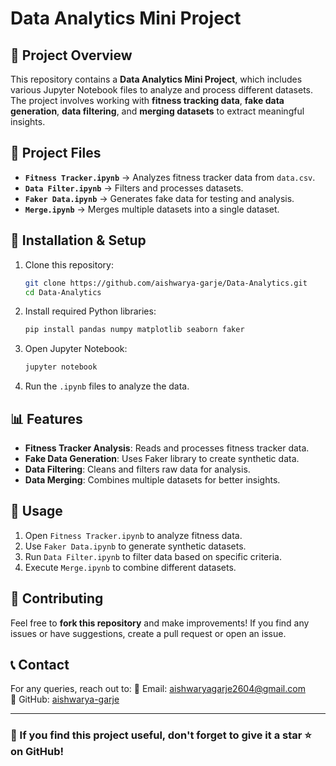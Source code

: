 # Data Analytics Mini Project

## 📌 Project Overview
This repository contains a **Data Analytics Mini Project**, which includes various Jupyter Notebook files to analyze and process different datasets. The project involves working with **fitness tracking data**, **fake data generation**, **data filtering**, and **merging datasets** to extract meaningful insights.

## 📂 Project Files

- **`Fitness Tracker.ipynb`** → Analyzes fitness tracker data from `data.csv`.
- **`Data Filter.ipynb`** → Filters and processes datasets.
- **`Faker Data.ipynb`** → Generates fake data for testing and analysis.
- **`Merge.ipynb`** → Merges multiple datasets into a single dataset.

## 🔧 Installation & Setup

1. Clone this repository:
   ```sh
   git clone https://github.com/aishwarya-garje/Data-Analytics.git
   cd Data-Analytics
   ```

2. Install required Python libraries:
   ```sh
   pip install pandas numpy matplotlib seaborn faker
   ```

3. Open Jupyter Notebook:
   ```sh
   jupyter notebook
   ```

4. Run the `.ipynb` files to analyze the data.

## 📊 Features
- **Fitness Tracker Analysis**: Reads and processes fitness tracker data.
- **Fake Data Generation**: Uses Faker library to create synthetic data.
- **Data Filtering**: Cleans and filters raw data for analysis.
- **Data Merging**: Combines multiple datasets for better insights.

## 📜 Usage
1. Open `Fitness Tracker.ipynb` to analyze fitness data.
2. Use `Faker Data.ipynb` to generate synthetic datasets.
3. Run `Data Filter.ipynb` to filter data based on specific criteria.
4. Execute `Merge.ipynb` to combine different datasets.

## 🔗 Contributing
Feel free to **fork this repository** and make improvements! If you find any issues or have suggestions, create a pull request or open an issue.

## 📞 Contact
For any queries, reach out to:
📧 Email: aishwaryagarje2604@gmail.com  
🔗 GitHub: [aishwarya-garje](https://github.com/aishwarya-garje)

---
### 🌟 If you find this project useful, don't forget to give it a **star ⭐** on GitHub!

